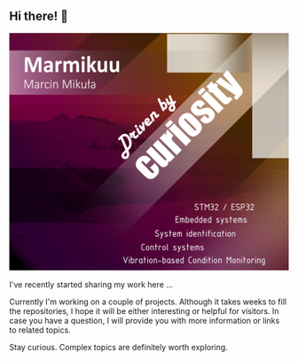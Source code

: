 ## Hi there! 👋
 ![](my_cover_marmikuu.png)


I've recently started sharing my work here ...

Currently I'm working on a couple of projects. Although it takes weeks to fill the repositories, I hope it will be either interesting or helpful for visitors. In case you have a question, I will provide you with more information or links to related topics.

Stay curious. Complex topics are definitely worth exploring.

